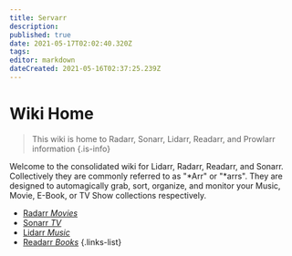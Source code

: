 ```yaml
---
title: Servarr
description: 
published: true
date: 2021-05-17T02:02:40.320Z
tags: 
editor: markdown
dateCreated: 2021-05-16T02:37:25.239Z
---
```


# Wiki Home

> This wiki is home to Radarr, Sonarr, Lidarr, Readarr, and Prowlarr information
{.is-info}

Welcome to the consolidated wiki for Lidarr, Radarr, Readarr, and Sonarr. Collectively they are commonly referred to as "*Arr" or "*arrs". They are designed to automagically grab, sort, organize, and monitor your Music, Movie, E-Book, or TV Show collections respectively.


- [Radarr *Movies*](/radarr)
- [Sonarr *TV*](/sonarr)
- [Lidarr *Music*](/lidarr)
- [Readarr *Books*](/readarr)
{.links-list}